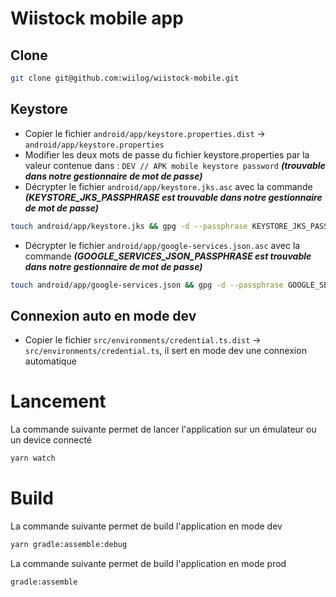 # Wiistock mobile app

## Clone
```sh
git clone git@github.com:wiilog/wiistock-mobile.git
```
## Keystore
* Copier le fichier `android/app/keystore.properties.dist` -> `android/app/keystore.properties`
* Modifier les deux mots de passe du fichier keystore.properties par la valeur contenue dans : `DEV // APK mobile keystore password` ***(trouvable dans notre gestionnaire de mot de passe)***
* Décrypter le fichier `android/app/keystore.jks.asc` avec la commande ***(KEYSTORE_JKS_PASSPHRASE est trouvable dans notre gestionnaire de mot de passe)***
```sh
touch android/app/keystore.jks && gpg -d --passphrase KEYSTORE_JKS_PASSPHRASE --batch android/app/keystore.jks.asc > android/app/keystore.jks
```

* Décrypter le fichier `android/app/google-services.json.asc` avec la commande  ***(GOOGLE_SERVICES_JSON_PASSPHRASE est trouvable dans notre gestionnaire de mot de passe)***
```sh
touch android/app/google-services.json && gpg -d --passphrase GOOGLE_SERVICES_JSON_PASSPHRASE --batch android/app/google-services.json.asc > android/app/google-services.json
```

## Connexion auto en mode dev
* Copier le fichier `src/environments/credential.ts.dist` -> `src/environments/credential.ts`, il sert en mode dev une connexion automatique

# Lancement
La commande suivante permet de lancer l'application sur un émulateur ou un device connecté
```sh
yarn watch
```

# Build
La commande suivante permet de build l'application en mode dev
```sh
yarn gradle:assemble:debug
```

La commande suivante permet de build l'application en mode prod
```sh
gradle:assemble
```
